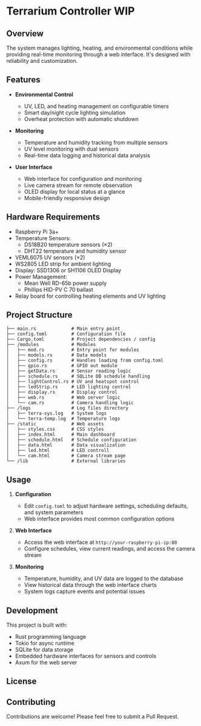 # Terrarium Controller WIP

## Overview

The system manages lighting, heating, and environmental conditions while providing real-time monitoring through a web interface. It's designed with reliability and customization.

## Features

- **Environmental Control**
  - UV, LED, and heating management on configurable timers
  - Smart day/night cycle lighting simulation
  - Overheat protection with automatic shutdown

- **Monitoring**
  - Temperature and humidity tracking from multiple sensors
  - UV level monitoring with dual sensors
  - Real-time data logging and historical data analysis
  
- **User Interface**
  - Web interface for configuration and monitoring
  - Live camera stream for remote observation
  - OLED display for local status at a glance
  - Mobile-friendly responsive design

## Hardware Requirements

- Raspberry Pi 3a+
- Temperature Sensors:
  - DS18B20 temperature sensors (×2)
  - DHT22 temperature and humidity sensor
- VEML6075 UV sensors (×2)
- WS2805 LED strip for ambient lighting
- Display: SSD1306 or SH1106 OLED Display
- Power Management:
  - Mean Well RD-65b power supply
  - Phillips HID-PV C 70 ballast
- Relay board for controlling heating elements and UV lighting


## Project Structure

```
├── main.rs             # Main entry point
├── config.toml         # Configuration file
├── Cargo.toml          # Project dependencies / config
├── /modules            # Modules
│   ├── mod.rs          # Entry point for modules
│   ├── models.rs       # Data models
│   ├── config.rs       # Handles loading from config.toml
│   ├── gpio.rs         # GPIO out module
│   ├── getData.rs      # Sensor reading logic
│   ├── schedule.rs     # SQLite DB schedule handling
│   ├── lightControl.rs # UV and heatspot control
│   ├── ledStrip.rs     # LED lighting control
│   ├── display.rs      # Display control
│   ├── web.rs          # Web server logic
│   └── cam.rs          # Camera handling logic
├── /logs               # Log files directory
│   ├── terra-sys.log   # System logs
│   └── terra-temp.log  # Temperature logs
├── /static             # Web assets
│   ├── styles.css      # CSS styles
│   ├── index.html      # Main dashboard
│   ├── schedule.html   # Schedule configuration
│   ├── data.html       # Data visualization
│   ├── led.html        # LED controll
│   └── cam.html        # Camera stream page
└── /lib                # External libraries
```

## Usage

1. **Configuration**
   - Edit `config.toml` to adjust hardware settings, scheduling defaults, and system parameters
   - Web interface provides most common configuration options

2. **Web Interface**
   - Access the web interface at `http://your-raspberry-pi-ip:80`
   - Configure schedules, view current readings, and access the camera stream

3. **Monitoring**
   - Temperature, humidity, and UV data are logged to the database
   - View historical data through the web interface charts
   - System logs capture events and potential issues

## Development

This project is built with:
- Rust programming language
- Tokio for async runtime
- SQLite for data storage
- Embedded hardware interfaces for sensors and controls
- Axum for the web server

## License



## Contributing

Contributions are welcome! Please feel free to submit a Pull Request.

